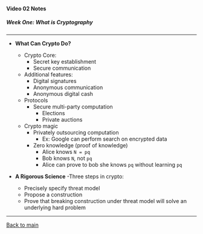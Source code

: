 #### Video 02 Notes

##### Week One: What is Cryptography
---
- **What Can Crypto Do?**
  - Crypto Core:
    - Secret key establishment
    - Secure communication
  - Additional features:
    - Digital signatures
    - Anonymous communication
    - Anonymous digital cash
  - Protocols
    - Secure multi-party computation
      - Elections
      - Private auctions
  - Crypto magic
    - Privately outsourcing computation
      - Ex: Google can perform search on encrypted data
    - Zero knowledge (proof of knowledge)
      - Alice knows ```N = pq```
      - Bob knows ```N```, not ```pq```
      - Alice can prove to bob she knows ```pq``` without learning ```pq```


- **A Rigorous Science**
  -Three steps in crypto:
    - Precisely specify threat model
    - Propose a construction
    - Prove that breaking construction under threat model will solve an underlying hard problem


---

[Back to main](https://github.com/rot0xd/Coursera/blob/master/Cryptography/I/README.md)

